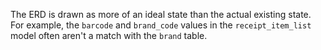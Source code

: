 The ERD is drawn as more of an ideal state than the actual existing state. For example, the `barcode` and `brand_code` values in the `receipt_item_list` model often aren't a match with the `brand` table.